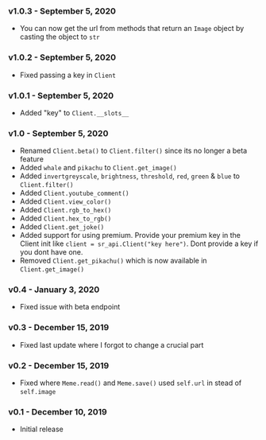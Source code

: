 ### v1.0.3 - September 5, 2020
* You can now get the url from methods that return an `Image` object by casting the object to `str`

### v1.0.2 - September 5, 2020
* Fixed passing a key in `Client`

### v1.0.1 - September 5, 2020
* Added "key" to `Client.__slots__`

### v1.0 - September 5, 2020
* Renamed `Client.beta()` to `Client.filter()` since its no longer a beta feature
* Added `whale` and `pikachu` to `Client.get_image()`
* Added `invertgreyscale`, `brightness`, `threshold`, `red`, `green` & `blue` to `Client.filter()`
* Added `Client.youtube_comment()`
* Added `Client.view_color()`
* Added `Client.rgb_to_hex()`
* Added `Client.hex_to_rgb()`
* Added `Client.get_joke()`
* Added support for using premium. Provide your premium key in the Client init like `client = sr_api.Client("key here")`. Dont provide a key if you dont have one.
* Removed `Client.get_pikachu()` which is now available in `Client.get_image()`

### v0.4 - January 3, 2020
* Fixed issue with beta endpoint

### v0.3 - December 15, 2019
* Fixed last update where I forgot to change a crucial part

### v0.2 - December 15, 2019
* Fixed where `Meme.read()` and `Meme.save()` used `self.url` in stead of `self.image`

### v0.1 - December 10, 2019
* Initial release
